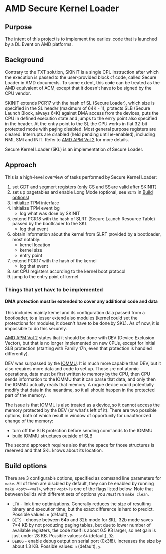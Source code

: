 AMD Secure Kernel Loader
========================

## Purpose

The intent of this project is to implement the earliest code that is launched by
a DL Event on AMD platforms.

## Background

Contrary to the TXT solution, SKINIT is a single CPU instruction after which the
execution is passed to the user-provided block of code, called Secure Loader in
AMD documents. To some extent, this code can be treated as the AMD equivalent of
ACM, except that it doesn't have to be signed by the CPU vendor.

SKINIT extends PCR17 with the hash of SL (Secure Loader), which size is
specified in the SL header (maximum of 64K - 1), protects SLB (Secure Launch
Block, always 64K) against DMA access from the devices, puts the CPU in defined
execution state and jumps to the entry point also specified in the header. At
the entry point to the SL the CPU works in flat 32-bit protected mode with
paging disabled. Most general purpose registers are cleared. Interrupts are
disabled (held pending until re-enabled), including NMI, SMI and INIT. Refer to
[AMD APM Vol 2](../references/AMD64-Architecture-Programmers-Manual_Volume-2_Ch15.27.pdf)
for more details.

Secure Kernel Loader (SKL) is an implementation of Secure Loader.

## Approach

This is a high-level overview of tasks performed by Secure Kernel Loader:

1. set GDT and segment registers (only CS and SS are valid after SKINIT)
2. set up pagetables and enable Long Mode (optional, see `BITS` in
   [Build options](#build-options))
3. initialize TPM interface
4. initialize TPM event log
    * log what was done by SKINIT
5. extend PCR18 with the hash of SLRT (Secure Launch Resource Table) passed by
   the bootloader to the SKL
    * log that event
6. obtain information about the kernel from SLRT provided by a bootloader, most
   notably:
    * kernel location
    * kernel size
    * entry point
7. extend PCR17 with the hash of the kernel
    * log that event
8. set CPU registers according to the kernel boot protocol
9. jump to the entry point of kernel

### Things that yet have to be implemented

#### DMA protection must be extended to cover any additional code and data

This includes mainly kernel and its configuration data passed from a bootloader,
to a lesser extend also modules (kernel could set the protections for modules,
it doesn't have to be done by SKL). As of now, it is impossible to do this
securely.

[AMD APM Vol 2](../references/AMD64-Architecture-Programmers-Manual_Volume-2_Ch15.27.pdf)
states that it should be done with DEV (Device Exclusion Vector), but that is no
longer implemented on new CPUs, except for initial SLB protection (starting with
Family 17h, even that protection is handled differently).

DEV was surpassed by the [IOMMU](https://www.amd.com/content/dam/amd/en/documents/processor-tech-docs/specifications/48882_IOMMU.pdf).
It is much more capable than DEV, but it also requires more data and code to set
up. Those are not atomic operations, data must be first written to memory by the
CPU, then CPU sends information to the IOMMU that it can parse that data, and
only then the IOMMU actually reads that memory. A rogue device could potentially
modify that data in the meantime, so it all should happen in the protected part
of the memory.

The issue is that IOMMU is also treated as a device, so it cannot access the
memory protected by the DEV (or what's left of it). There are two possible
options, both of which result in window of opportunity for unauthorized change
of the memory:

* turn off the SLB protection before sending commands to the IOMMU
* build IOMMU structures outside of SLB

The second approach requires also that the space for those structures is
reserved and that SKL knows about its location.

## Build options

There are 3 configurable options, specified as command line parameters for
`make`. All of them are disabled by default, they can be enabled by running
`make <opt>=<val>`, where `<opt>` is one of the flags listed below. Note that
between builds with different sets of options you *must* run `make clean`.

* `LTO` - link time optimizations. Generally reduces the size of resulting
  binary and execution time, but the exact difference is hard to predict.
  Possible values: `n` (default), `y`.
* `BITS` - choose between 64b and 32b mode for SKL. 32b mode saves 7\*4 KB by
  not producing paging tables, but due to lower number of available registers,
  the code itself is about 0.5 KB larger, so net gain is just under 28 KB.
  Possible values: `64` (default), `32`.
* `DEBUG` - enable debug output on serial port (0x3f8). Increases the size by
  about 1.3 KB. Possible values: `n` (default), `y`.
